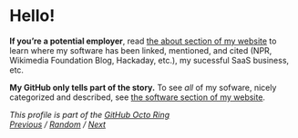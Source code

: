 # Hello!

**If you’re a potential employer**, read [the about section of my website](https://www.maxlaumeister.com/about/) to learn where my software has been linked, mentioned, and cited (NPR, Wikimedia Foundation Blog, Hackaday, etc.), my sucessful SaaS business, etc.

**My GitHub only tells part of the story.** To see *all* of my sofware, nicely categorized and described, see [the software section of my website](https://www.maxlaumeister.com/software/).

*This profile is part of the [GitHub Octo Ring](https://octo-ring.com/)*  
*[Previous](https://octo-ring.com/p/MaxLaumeister/prev) / [Random](https://octo-ring.com/p/MaxLaumeister/random) / [Next](https://octo-ring.com/p/MaxLaumeister/next)*
